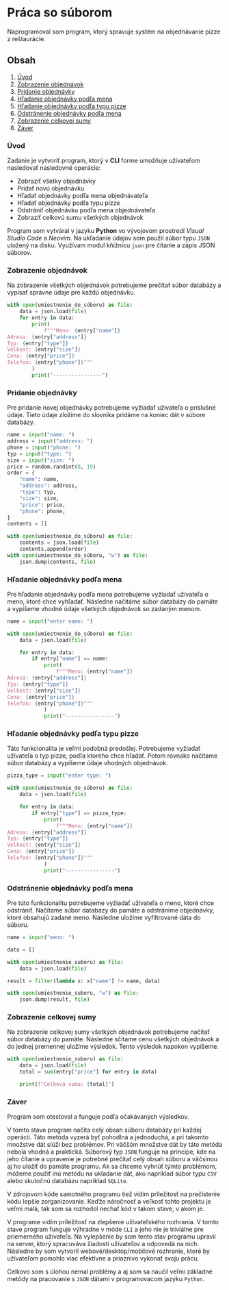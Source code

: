 # Práca so súborom
Naprogramoval som program, ktorý spravuje systém na objednávanie pizze z reštaurácie.

## Obsah
1. [Úvod](#úvod)
1. [Zobrazenie objednávok](#zobrazenie-objednávok)
1. [Pridanie objednávky](#pridanie-objednávky)
1. [Hľadanie objednávky podľa mena](#hľadanie-objednávky-podľa-mena)
1. [Hľadanie objednávky podľa typu pizze](#hľadanie-objednávky-podľa-typu-pizze)
1. [Odstránenie objednávky podľa mena](#odstránenie-objednávky-podľa-mena)
1. [Zobrazenie celkovej sumy](#zobrazenie-celkovej-sumy)
1. [Záver](#záver)

### Úvod
Zadanie je vytvoriť program, ktorý v **CLI** forme umožňuje užívateľom nasledovať nasledovné operácie:
- Zobraziť všetky objednávky
- Pridať novú objednávku
- Hľadať objednávky podľa mena objednávateľa
- Hľadať objednávky podľa typu pizze
- Odstrániť objednávku podľa mena objednávateľa
- Zobraziť celkovú sumu všetkých objednávok

Program som vytváral v jazyku **Python** vo vývojovom prostredí _Visual Studio Code_ a _Neovim_.
Na ukľadanie údajov som použil súbor typu `JSON` uložený na disku.
Využívam modul kňižnicu `json` pre čítanie a zápis JSON súborov.

### Zobrazenie objednávok
Na zobrazenie všetkých objednávok potrebujeme prečítať súbor databázy a vypísať správne údaje pre každú objednávku.
```py
with open(umiestnenie_do_súboru) as file:
    data = json.load(file)
    for entry in data:
        print(
            f"""Meno: {entry["name"]}
Adresa: {entry["address"]}
Typ: {entry["type"]}
Velkost: {entry["size"]}
Cena: {entry["price"]}
Telefon: {entry["phone"]}"""
        )
        print("----------------")
```

### Pridanie objednávky
Pre pridanie novej objednávky potrebujeme vyžiadať užívateľa o príslušné údaje.
Tieto údaje zložíme do slovníka pridáme na koniec dát v súbore databázy.
```py
name = input("name: ")
address = input("address: ")
phone = input("phone: ")
typ = input("type: ")
size = input("size: ")
price = random.randint(8, 19)
order = {
    "name": name,
    "address": address,
    "type": typ,
    "size": size,
    "price": price,
    "phone": phone,
}
contents = []

with open(umiestnenie_do_súboru) as file:
    contents = json.load(file)
    contents.append(order)
with open(umiestnenie_do_súboru, "w") as file:
    json.dump(contents, file)
```

### Hľadanie objednávky podľa mena
Pre hľadanie objednávky podľa mena potrebujeme vyžiadať užívateľa o meno, ktoré chce vyhľadať.
Následne načítáme súbor databázy do pamäte a vypíšeme vhodné údaje všetkých objednávok so zadaným menom.
```py
name = input("enter name: ")

with open(umiestnenie_do_súboru) as file:
    data = json.load(file)

    for entry in data:
        if entry["name"] == name:
            print(
                f"""Meno: {entry["name"]}
Adresa: {entry["address"]}
Typ: {entry["type"]}
Velkost: {entry["size"]}
Cena: {entry["price"]}
Telefon: {entry["phone"]}"""
            )
            print("----------------")
```

### Hľadanie objednávky podľa typu pizze
Táto funkcionalita je veľmi podobná predošlej.
Potrebujeme vyžiadať užívateľa o typ pizze, podľa ktorého chce hľadať.
Potom rovnako načítame súbor databázy a vypíšeme údaje vhodných objednávok.
```py
pizza_type = input("enter type: ")

with open(umiestnenie_do_súboru) as file:
    data = json.load(file)

    for entry in data:
        if entry["type"] == pizza_type:
            print(
                f"""Meno: {entry["name"]}
Adresa: {entry["address"]}
Typ: {entry["type"]}
Velkost: {entry["size"]}
Cena: {entry["price"]}
Telefon: {entry["phone"]}"""
            )
            print("----------------")
```

### Odstránenie objednávky podľa mena
Pre túto funkcionalitu potrebujeme vyžiadať užívateľa o meno, ktoré chce odstrániť.
Načítame súbor databázy do pamäte a odstránime objednávky, ktoré obsahujú zadané meno.
Následne uložíme vyfiltrované dáta do súboru.
```py
name = input("meno: ")

data = []

with open(umiestnenie_suboru) as file:
    data = json.load(file)

result = filter(lambda x: x["name"] != name, data)

with open(umiestnenie_suboru, "w") as file:
    json.dump(result, file)
```

### Zobrazenie celkovej sumy
Na zobrazenie celkovej sumy všetkých objednávok potrebujeme načítať súbor databázy do pamäte.
Následne sčítame cenu všetkých objednávok a do jednej premennej uložíme výsledok.
Tento výsledok napokon vypíšeme.
```py
with open(umiestnenie_suboru) as file:
    data = json.load(file)
    total = sum(entry["price"] for entry in data)

    print(f"Celková suma: {total}")
```

### Záver
Program som otestoval a funguje podľa očakávaných výsledkov.

V tomto stave program načíta celý obsah súboru databázy pri každej operácii.
Táto metóda vyzerá byť pohodlná a jednoduchá, a pri takomto množstve dát slúží bez problémov.
Pri väčšóm množstve dát by táto metóda nebola vhodná a praktická.
Súborový typ `JSON` funguje na princípe, kde na jeho čítanie a upravenie je potrebné prečítať celý obsah súboru a väčsinou aj ho uložiť do pamäte programu.
Ak sa chceme vyhnúť týmto problémom, môžeme použiť inú metódu na ukladanie dát, ako napríklad súbor typu `CSV` alebo skutočnú databázu napríklad `SQLite`.

V zdrojovom kóde samotného programu tiež vidím príležitosť na prečistenie kódu lepšie zorganizovanie.
Keďže náročnosť a veľkosť tohto projektu je veľmi malá, tak som sa rozhodol nechať kód v takom stave, v akom je.

V programe vidím príležitosť na zlepšenie užívateľského rozhrania.
V tomto stave program funguje výhradne v móde `CLI` a jeho nie je triviálne pre priemerného užívateľa.
Na vylepšenie by som tento stav programu upravil na server, ktorý spracuváva žiadosti užívateľov a odpovedá na nich.
Následne by som vytvoril webové/desktop/mobilové rozhranie, ktoré by užívateľom pomohlo viac efektívne a priaznivo vykonať svoju prácu.

Celkovo som s úlohou nemal problémy a aj som sa naučil veľmi základné metódy na pracovanie s `JSON` dátami v programovacom jazyku `Python`.
